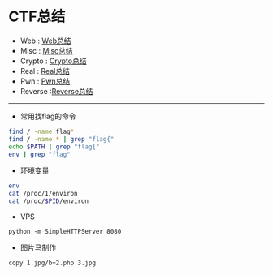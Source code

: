 # CTF总结

- Web : [Web总结](https://github.com/lovelj520/CTF-Note/tree/master/Summary/Web)
- Misc : [Misc总结](https://github.com/lovelj520/CTF-Note/tree/master/Summary/Misc)
- Crypto : [Crypto总结](https://github.com/lovelj520/CTF-Note/tree/master/Summary/Crypto)
- Real : [Real总结](https://github.com/lovelj520/CTF-Note/tree/master/Summary/Real)
- Pwn : [Pwn总结](https://github.com/lovelj520/CTF-Note/tree/master/Summary/Pwn)
- Reverse :[Reverse总结](https://github.com/lovelj520/CTF-Note/tree/master/Summary/Re)
---


- 常用找flag的命令
```bash
find / -name flag*
find / -name * | grep "flag{"
echo $PATH | grep "flag{"
env | grep "flag"
```

- 环境变量
```bash
env
cat /proc/1/environ
cat /proc/$PID/environ
```

- VPS
```
python -m SimpleHTTPServer 8080

```

- 图片马制作

```bash
copy 1.jpg/b+2.php 3.jpg
```